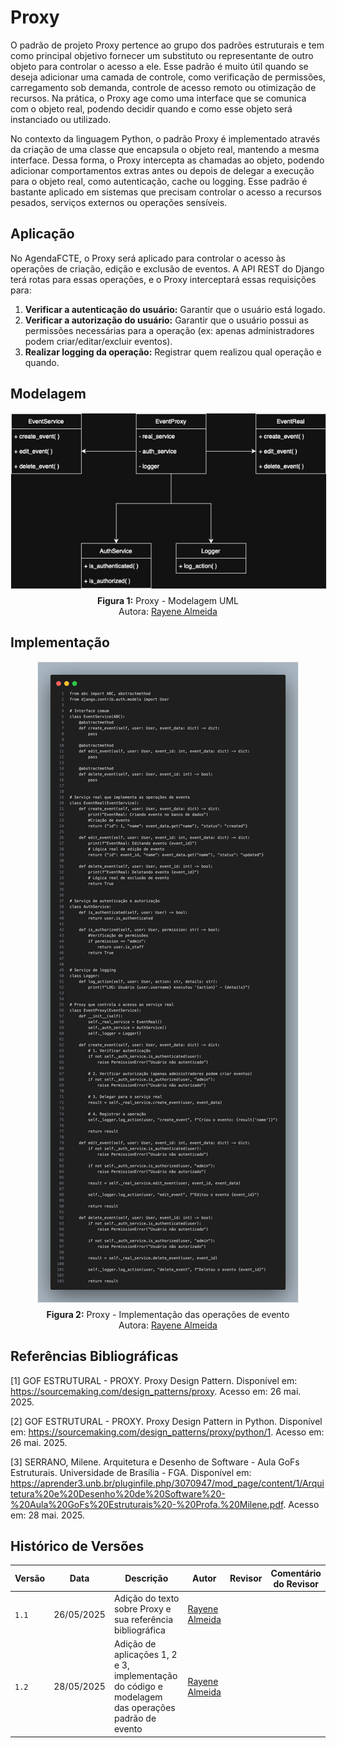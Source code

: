 # Proxy
O padrão de projeto Proxy pertence ao grupo dos padrões estruturais e tem como principal objetivo fornecer um substituto ou representante de outro objeto para controlar o acesso a ele. Esse padrão é muito útil quando se deseja adicionar uma camada de controle, como verificação de permissões, carregamento sob demanda, controle de acesso remoto ou otimização de recursos. Na prática, o Proxy age como uma interface que se comunica com o objeto real, podendo decidir quando e como esse objeto será instanciado ou utilizado.

No contexto da linguagem Python, o padrão Proxy é implementado através da criação de uma classe que encapsula o objeto real, mantendo a mesma interface. Dessa forma, o Proxy intercepta as chamadas ao objeto, podendo adicionar comportamentos extras antes ou depois de delegar a execução para o objeto real, como autenticação, cache ou logging. Esse padrão é bastante aplicado em sistemas que precisam controlar o acesso a recursos pesados, serviços externos ou operações sensíveis.


## Aplicação 
No AgendaFCTE, o Proxy será aplicado para controlar o acesso às operações de criação, edição e exclusão de eventos. A API REST do Django terá rotas para essas operações, e o Proxy interceptará essas requisições para:

1.  **Verificar a autenticação do usuário:** Garantir que o usuário está logado.
2.  **Verificar a autorização do usuário:** Garantir que o usuário possui as permissões necessárias para a operação (ex: apenas administradores podem criar/editar/excluir eventos).
3.  **Realizar logging da operação:** Registrar quem realizou qual operação e quando.


## Modelagem

<div align="center">
    <img src="../../../assets/proxy/Proxy.drawio.png" alt="Diagrama da implementação do padrão Proxy" style="max-width: 100%; border: 1px solid #eee;">
    <p style="margin-top: 0.5em;">
        <strong>Figura 1:</strong> Proxy - Modelagem UML<br>
        Autora: <a href="https://github.com/rayenealmeida" target="_blank" rel="noopener noreferrer">Rayene Almeida</a>
    </p>
</div>


## Implementação 

<div align="center">
    <img src="../../../assets/proxy/codeProxy.png" alt="Implementação do padrão Proxy em Python" style="max-width: 100%; border: 1px solid #eee;">
    <p style="margin-top: 0.5em;">
        <strong>Figura 2:</strong> Proxy - Implementação das operações de evento<br>
        Autora: <a href="https://github.com/rayenealmeida" target="_blank" rel="noopener noreferrer">Rayene Almeida</a>
    </p>
</div>



## Referências Bibliográficas

[<a id='ref1'>1</a>] GOF ESTRUTURAL - PROXY. Proxy Design Pattern. Disponível em: https://sourcemaking.com/design_patterns/proxy. Acesso em: 26 mai. 2025.

[<a id='ref2'>2</a>] GOF ESTRUTURAL - PROXY. Proxy Design Pattern in Python. Disponível em: https://sourcemaking.com/design_patterns/proxy/python/1. Acesso em: 26 mai. 2025.

[<a id='ref3'>3</a>] SERRANO, Milene. Arquitetura e Desenho de Software - Aula GoFs Estruturais. Universidade de Brasília - FGA. Disponível em: https://aprender3.unb.br/pluginfile.php/3070947/mod_page/content/1/Arquitetura%20e%20Desenho%20de%20Software%20-%20Aula%20GoFs%20Estruturais%20-%20Profa.%20Milene.pdf. Acesso em: 28 mai. 2025.

## Histórico de Versões

| Versão | Data       | Descrição                                                      | Autor                                            | Revisor | Comentário do Revisor |
|--------|------------|----------------------------------------------------------------|--------------------------------------------------|---------|-----------------------|
| `1.1`  | 26/05/2025 | Adição do texto sobre Proxy e sua referência bibliográfica     | [Rayene Almeida](https://github.com/rayenealmeida) |         |                       |
| `1.2`  | 28/05/2025 | Adição de aplicações 1, 2 e 3, implementação do código e modelagem das operações padrão de evento  | [Rayene Almeida](https://github.com/rayenealmeida) |         |                       |
